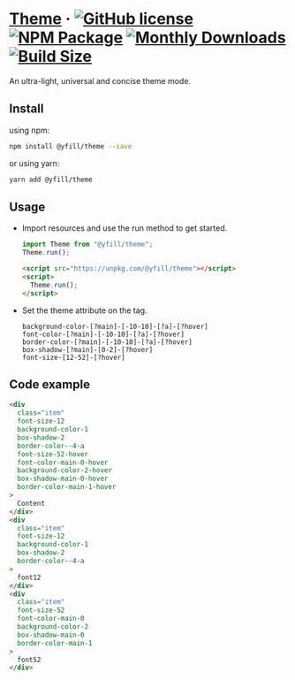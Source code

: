 # [Theme](https://yfill.cn/theme) &middot; [![GitHub license][mit]][mit-url] [![NPM Package][npm]][npm-url] [![Monthly Downloads][md]][md-url] [![Build Size][build-size]][build-size-url]

An ultra-light, universal and concise theme mode.

## Install

using npm:

```sh
npm install @yfill/theme --save
```

or using yarn:

```sh
yarn add @yfill/theme
```

## Usage

- Import resources and use the run method to get started.

  ```js
  import Theme from "@yfill/theme";
  Theme.run();
  ```

  ```html
  <script src="https://unpkg.com/@yfill/theme"></script>
  <script>
    Theme.run();
  </script>
  ```

- Set the theme attribute on the tag.

  ```
  background-color-[?main]-[-10-10]-[?a]-[?hover]
  font-color-[?main]-[-10-10]-[?a]-[?hover]
  border-color-[?main]-[-10-10]-[?a]-[?hover]
  box-shadow-[?main]-[0-2]-[?hover]
  font-size-[12-52]-[?hover]
  ```

## Code example

```html
<div
  class="item"
  font-size-12
  background-color-1
  box-shadow-2
  border-color--4-a
  font-size-52-hover
  font-color-main-0-hover
  background-color-2-hover
  box-shadow-main-0-hover
  border-color-main-1-hover
>
  Content
</div>
<div
  class="item"
  font-size-12
  background-color-1
  box-shadow-2
  border-color--4-a
>
  font12
</div>
<div
  class="item"
  font-size-52
  font-color-main-0
  background-color-2
  box-shadow-main-0
  border-color-main-1
>
  font52
</div>
```

[mit]: https://img.shields.io/badge/license-MIT-blue.svg
[mit-url]: https://github.com/Yfill/theme/blob/main/LICENSE
[md]: https://badgen.net/npm/dm/@yfill/theme
[md-url]: https://npmcharts.com/compare/@yfill/theme?minimal=true
[npm]: https://img.shields.io/npm/v/@yfill/theme.svg
[npm-url]: https://www.npmjs.com/package/@yfill/theme
[build-size]: https://badgen.net/bundlephobia/minzip/@yfill/theme
[build-size-url]: https://bundlephobia.com/result?p=@yfill/theme

